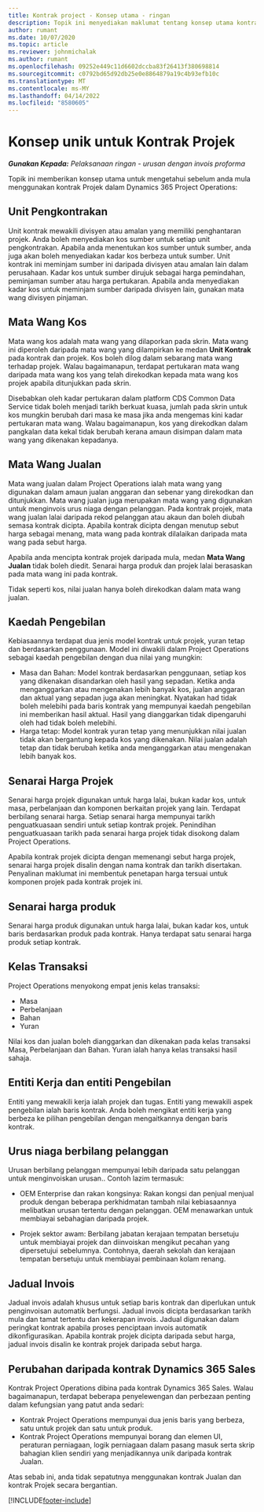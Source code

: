```yaml
---
title: Kontrak project - Konsep utama - ringan
description: Topik ini menyediakan maklumat tentang konsep utama kontrak projek.
author: rumant
ms.date: 10/07/2020
ms.topic: article
ms.reviewer: johnmichalak
ms.author: rumant
ms.openlocfilehash: 09252e449c11d6602dccba83f26413f380698814
ms.sourcegitcommit: c0792bd65d92db25e0e8864879a19c4b93efb10c
ms.translationtype: MT
ms.contentlocale: ms-MY
ms.lasthandoff: 04/14/2022
ms.locfileid: "8580605"
---
```

# <a name="concepts-unique-to-project-contracts"></a>Konsep unik untuk Kontrak Projek

_**Gunakan Kepada:** Pelaksanaan ringan - urusan dengan invois proforma_



Topik ini memberikan konsep utama untuk mengetahui sebelum anda mula menggunakan kontrak Projek dalam Dynamics 365 Project Operations:

## <a name="contracting-unit"></a>Unit Pengkontrakan

Unit kontrak mewakili divisyen atau amalan yang memiliki penghantaran projek. Anda boleh menyediakan kos sumber untuk setiap unit pengkontrakan. Apabila anda menentukan kos sumber untuk sumber, anda juga akan boleh menyediakan kadar kos berbeza untuk sumber. Unit kontrak ini meminjam sumber ini daripada divisyen atau amalan lain dalam perusahaan. Kadar kos untuk sumber dirujuk sebagai harga pemindahan, peminjaman sumber atau harga pertukaran. Apabila anda menyediakan kadar kos untuk meminjam sumber daripada divisyen lain, gunakan mata wang divisyen pinjaman.

## <a name="cost-currency"></a>Mata Wang Kos

Mata wang kos adalah mata wang yang dilaporkan pada skrin. Mata wang ini diperoleh daripada mata wang yang dilampirkan ke medan **Unit Kontrak** pada kontrak dan projek. Kos boleh dilog dalam sebarang mata wang terhadap projek. Walau bagaimanapun, terdapat pertukaran mata wang daripada mata wang kos yang telah direkodkan kepada mata wang kos projek apabila ditunjukkan pada skrin.

Disebabkan oleh kadar pertukaran dalam platform CDS Common Data Service tidak boleh menjadi tarikh berkuat kuasa, jumlah pada skrin untuk kos mungkin berubah dari masa ke masa jika anda mengemas kini kadar pertukaran mata wang. Walau bagaimanapun, kos yang direkodkan dalam pangkalan data kekal tidak berubah kerana amaun disimpan dalam mata wang yang dikenakan kepadanya.

## <a name="sales-currency"></a>Mata Wang Jualan

Mata wang jualan dalam Project Operations ialah mata wang yang digunakan dalam amaun jualan anggaran dan sebenar yang direkodkan dan ditunjukkan. Mata wang jualan juga merupakan mata wang yang digunakan untuk menginvois urus niaga dengan pelanggan. Pada kontrak projek, mata wang jualan lalai daripada rekod pelanggan atau akaun dan boleh diubah semasa kontrak dicipta. Apabila kontrak dicipta dengan menutup sebut harga sebagai menang, mata wang pada kontrak dilalaikan daripada mata wang pada sebut harga.

Apabila anda mencipta kontrak projek daripada mula, medan **Mata Wang Jualan** tidak boleh diedit. Senarai harga produk dan projek lalai berasaskan pada mata wang ini pada kontrak.

Tidak seperti kos, nilai jualan hanya boleh direkodkan dalam mata wang jualan.

## <a name="billing-method"></a>Kaedah Pengebilan

Kebiasaannya terdapat dua jenis model kontrak untuk projek, yuran tetap dan berdasarkan penggunaan. Model ini diwakili dalam Project Operations sebagai kaedah pengebilan dengan dua nilai yang mungkin:

- Masa dan Bahan: Model kontrak berdasarkan penggunaan, setiap kos yang dikenakan disandarkan oleh hasil yang sepadan. Ketika anda menganggarkan atau mengenakan lebih banyak kos, jualan anggaran dan aktual yang sepadan juga akan meningkat. Nyatakan had tidak boleh melebihi pada baris kontrak yang mempunyai kaedah pengebilan ini memberikan hasil aktual. Hasil yang dianggarkan tidak dipengaruhi oleh had tidak boleh melebihi.
- Harga tetap: Model kontrak yuran tetap yang menunjukkan nilai jualan tidak akan bergantung kepada kos yang dikenakan. Nilai jualan adalah tetap dan tidak berubah ketika anda menganggarkan atau mengenakan lebih banyak kos.

## <a name="project-price-lists"></a>Senarai Harga Projek

Senarai harga projek digunakan untuk harga lalai, bukan kadar kos, untuk masa, perbelanjaan dan komponen berkaitan projek yang lain. Terdapat berbilang senarai harga. Setiap senarai harga mempunyai tarikh penguatkuasaan sendiri untuk setiap kontrak projek. Penindihan penguatkuasaan tarikh pada senarai harga projek tidak disokong dalam Project Operations.

Apabila kontrak projek dicipta dengan memenangi sebut harga projek, senarai harga projek disalin dengan nama kontrak dan tarikh disertakan. Penyalinan maklumat ini membentuk penetapan harga tersuai untuk komponen projek pada kontrak projek ini.

## <a name="product-price-lists"></a>Senarai harga produk

Senarai harga produk digunakan untuk harga lalai, bukan kadar kos, untuk baris berdasarkan produk pada kontrak. Hanya terdapat satu senarai harga produk setiap kontrak.

## <a name="transaction-classes"></a>Kelas Transaksi

Project Operations menyokong empat jenis kelas transaksi:

- Masa
- Perbelanjaan
- Bahan
- Yuran

Nilai kos dan jualan boleh dianggarkan dan dikenakan pada kelas transaksi Masa, Perbelanjaan dan Bahan. Yuran ialah hanya kelas transaksi hasil sahaja.

## <a name="work-entities-and-billing-entities"></a>Entiti Kerja dan entiti Pengebilan

Entiti yang mewakili kerja ialah projek dan tugas. Entiti yang mewakili aspek pengebilan ialah baris kontrak. Anda boleh mengikat entiti kerja yang berbeza ke pilihan pengebilan dengan mengaitkannya dengan baris kontrak.

## <a name="multi-customer-deals"></a>Urus niaga berbilang pelanggan

Urusan berbilang pelanggan mempunyai lebih daripada satu pelanggan untuk menginvoiskan urusan.. Contoh lazim termasuk:

- OEM Enterprise dan rakan kongsinya: Rakan kongsi dan penjual menjual produk dengan beberapa perkhidmatan tambah nilai kebiasaannya melibatkan urusan tertentu dengan pelanggan. OEM menawarkan untuk membiayai sebahagian daripada projek. 

- Projek sektor awam: Berbilang jabatan kerajaan tempatan bersetuju untuk membiayai projek dan diinvoiskan mengikut pecahan yang dipersetujui sebelumnya. Contohnya, daerah sekolah dan kerajaan tempatan bersetuju untuk membiayai pembinaan kolam renang.

## <a name="invoice-schedules"></a>Jadual Invois

Jadual invois adalah khusus untuk setiap baris kontrak dan diperlukan untuk penginvoisan automatik berfungsi. Jadual invois dicipta berdasarkan tarikh mula dan tamat tertentu dan kekerapan invois. Jadual digunakan dalam peringkat kontrak apabila proses penciptaan invois automatik dikonfigurasikan. Apabila kontrak projek dicipta daripada sebut harga, jadual invois disalin ke kontrak projek daripada sebut harga.

## <a name="changes-from-the-dynamics-365-sales-contract"></a>Perubahan daripada kontrak Dynamics 365 Sales

Kontrak Project Operations dibina pada kontrak Dynamics 365 Sales. Walau bagaimanapun, terdapat beberapa penyelewengan dan perbezaan penting dalam kefungsian yang patut anda sedari:

- Kontrak Project Operations mempunyai dua jenis baris yang berbeza, satu untuk projek dan satu untuk produk.
- Kontrak Project Operations mempunyai borang dan elemen UI, peraturan perniagaan, logik perniagaan dalam pasang masuk serta skrip bahagian klien sendiri yang menjadikannya unik daripada kontrak Jualan.

Atas sebab ini, anda tidak sepatutnya menggunakan kontrak Jualan dan kontrak Projek secara bergantian.


[!INCLUDE[footer-include](../../includes/footer-banner.md)]
